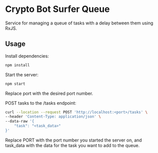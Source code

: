 # Crypto Bot Surfer Queue

Service for managing a queue of tasks with a delay between them using RxJS.

## Usage

Install dependencies:

```sh
npm install
```

Start the server:

```js
npm start
```

Replace port with the desired port number.

POST tasks to the /tasks endpoint:

```sh
curl --location --request POST 'http://localhost:<port>/tasks' \
--header 'Content-Type: application/json' \
--data-raw '{
    "task": "<task_data>"
}'
```

Replace PORT with the port number you started the server on, and task_data with the data for the task you want to add to the queue.
